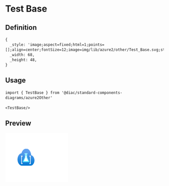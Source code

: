 # Test Base

## Definition

```
{
  _style: 'image;aspect=fixed;html=1;points=[];align=center;fontSize=12;image=img/lib/azure2/other/Test_Base.svg;strokeColor=none;',
  _width: 68,
  _height: 48,
}
```

## Usage

```
import { TestBase } from '@diac/standard-components-diagrams/azure2Other'

<TestBase/>
```

## Preview

<img src="./test-base.png" width="200"/>
